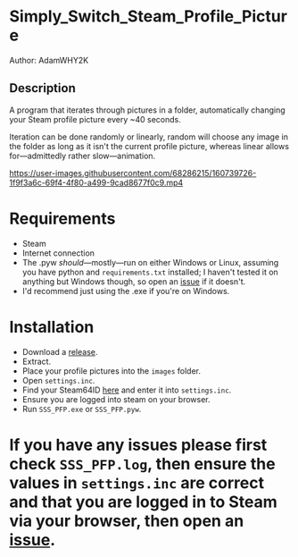 # Simply_Switch_Steam_Profile_Picture
Author: AdamWHY2K

## Description
A program that iterates through pictures in a folder, automatically changing your Steam profile picture every ~40 seconds. 

Iteration can be done randomly or linearly, random will choose any image in the folder as long as it isn't the current profile picture, whereas linear allows for—admittedly rather slow—animation.

https://user-images.githubusercontent.com/68286215/160739726-1f9f3a6c-69f4-4f80-a499-9cad8677f0c9.mp4


# Requirements
* Steam
* Internet connection
* The .pyw *should*—mostly—run on either Windows or Linux, assuming you have python and `requirements.txt` installed; I haven't tested it on anything but Windows though, so open an [issue](https://github.com/AdamWHY2K/Simply_Switch_Steam_Profile_Picture/issues/new) if it doesn't.
* I'd recommend just using the .exe if you're on Windows.

# Installation
* Download a [release](https://github.com/AdamWHY2K/Simply_Switch_Steam_Profile_Picture/releases).
* Extract.
* Place your profile pictures into the `images` folder.
* Open `settings.inc`.
* Find your Steam64ID [here](https://www.steamidfinder.com/) and enter it into `settings.inc`.
* Ensure you are logged into steam on your browser.
* Run `SSS_PFP.exe` or `SSS_PFP.pyw`.

# If you have any issues please first check `SSS_PFP.log`, then ensure the values in `settings.inc` are correct and that you are logged in to Steam via your browser, then open an [issue](https://github.com/AdamWHY2K/Simply_Switch_Steam_Profile_Picture/issues/new).
